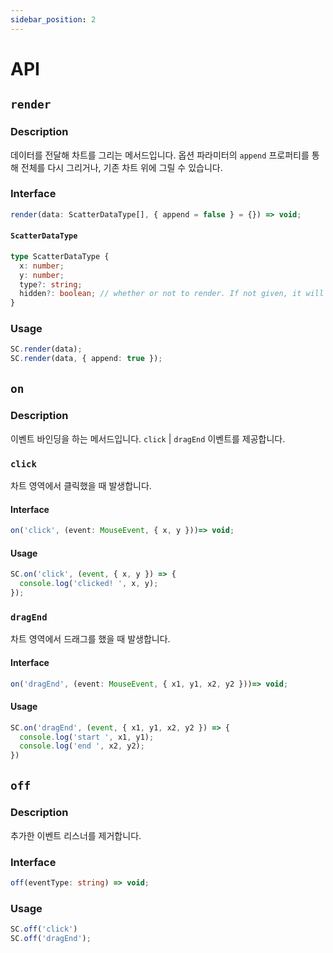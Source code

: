```yaml
---
sidebar_position: 2
---
```


# API

## `render`

### Description
데이터를 전달해 차트를 그리는 메서드입니다. 옵션 파라미터의 `append` 프로퍼티를 통해 전체를 다시 그리거나, 기존 차트 위에 그릴 수 있습니다.

### Interface
```typescript
render(data: ScatterDataType[], { append = false } = {}) => void;
```
#### `ScatterDataType`
```typescript
type ScatterDataType {
  x: number;
  y: number;
  type?: string;
  hidden?: boolean; // whether or not to render. If not given, it will be rendered.
}
```

### Usage
```typescript
SC.render(data);
SC.render(data, { append: true });
```

## `on`

### Description
이벤트 바인딩을 하는 메서드입니다. `click` | `dragEnd` 이벤트를 제공합니다.

### `click`
차트 영역에서 클릭했을 때 발생합니다.

#### Interface
```typescript
on('click', (event: MouseEvent, { x, y }))=> void;
```

#### Usage
```typescript
SC.on('click', (event, { x, y }) => {
  console.log('clicked! ', x, y);
});
```

### `dragEnd`
차트 영역에서 드래그를 했을 때 발생합니다.

#### Interface
```typescript
on('dragEnd', (event: MouseEvent, { x1, y1, x2, y2 }))=> void;
```

#### Usage
```typescript
SC.on('dragEnd', (event, { x1, y1, x2, y2 }) => {
  console.log('start ', x1, y1);
  console.log('end ', x2, y2);
})
```

## `off`

### Description
추가한 이벤트 리스너를 제거합니다.

### Interface
```typescript
off(eventType: string) => void;
```

### Usage
```typescript
SC.off('click')
SC.off('dragEnd');
```